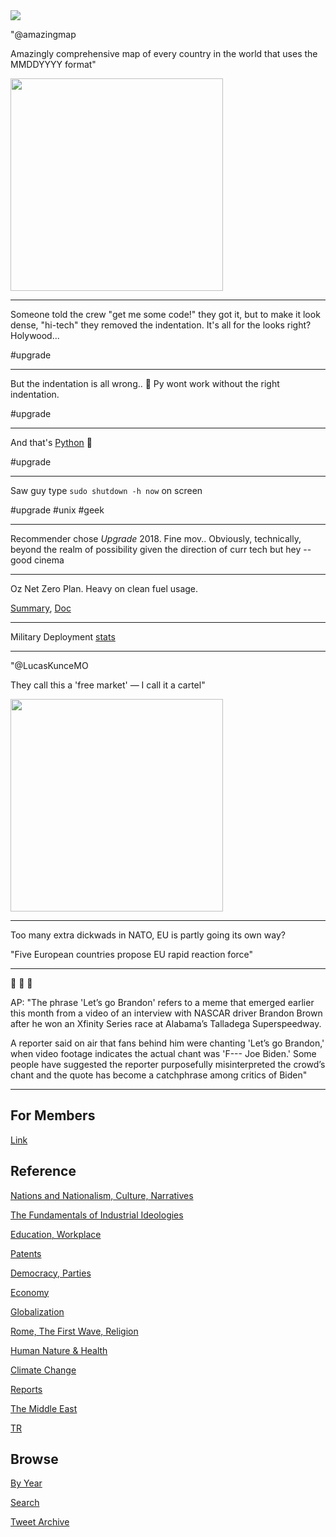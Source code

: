 <img src="https://drive.google.com/uc?export=view&id=1B2wf9R7AMH1d7Vw6e2mucLbIQ5NSjir7"/>

"@amazingmap

Amazingly comprehensive map of every country in the world that uses
the MMDDYYYY format"

<img width="340" src="https://pbs.twimg.com/media/FCedsRDWQAEoBFn?format=jpg&name=small"/>

---

Someone told the crew "get me some code!" they got it, but to make it
look dense, "hi-tech" they removed the indentation. It's all for the
looks right? Holywood...

\#upgrade

---

But the indentation is all wrong.. 🤣 Py wont work without the right
indentation.

\#upgrade

---

And that's [Python](https://pbs.twimg.com/media/FCYkRHfXsAguw2Y?format=jpg&name=small) 🐍

\#upgrade

---

Saw guy type `sudo shutdown -h now` on screen 

\#upgrade \#unix \#geek

---

Recommender chose *Upgrade* 2018. Fine mov.. Obviously, technically,
beyond the realm of possibility given the direction of curr tech but
hey -- good cinema

---

Oz Net Zero Plan. Heavy on clean fuel usage.

[Summary](https://www.industry.gov.au/sites/default/files/October%202021/document/the-plan-to-deliver-net-zero-the-australian-way.pdf),
[Doc](https://www.industry.gov.au/sites/default/files/October%202021/document/australias-long-term-emissions-reduction-plan.pdf)

---

Military Deployment [stats](2019/05/confstats.md#gdtroop)

---

"@LucasKunceMO

They call this a 'free market' — I call it a cartel"

<img width="340" src="https://pbs.twimg.com/media/FCZ0caPWQA4j1b1?format=png&name=small"/>

---

Too many extra dickwads in NATO, EU is partly going its own way?

"Five European countries propose EU rapid reaction force"

---

🤣 🤣 🤣 

AP: "The phrase 'Let’s go Brandon' refers to a meme that emerged
earlier this month from a video of an interview with NASCAR driver
Brandon Brown after he won an Xfinity Series race at Alabama’s
Talladega Superspeedway.

A reporter said on air that fans behind him were chanting 'Let’s go
Brandon,' when video footage indicates the actual chant was 'F--- Joe
Biden.' Some people have suggested the reporter purposefully
misinterpreted the crowd’s chant and the quote has become a
catchphrase among critics of Biden"

---

## For Members

[Link](https://thirdwave-members.herokuapp.com)

## Reference

[Nations and Nationalism, Culture, Narratives](/2013/02/nations-and-nationalism.md)

[The Fundamentals of Industrial Ideologies](/2011/04/fundamentals-of-industrial-ideologies.md)

[Education, Workplace](2017/09/education-workplace.md)

[Patents](/2018/09/patents.md)

[Democracy, Parties](/2016/11/democracy.md)

[Economy](/2018/05/economy.md)

[Globalization](/2018/09/globalization.md)

[Rome, The First Wave, Religion](/2017/12/rome.md)

[Human Nature & Health](/2020/07/human-nature.md)

[Climate Change](/2018/12/climate.md)

[Reports](/2019/05/reports.md)

[The Middle East](/2019/07/middleeast.md)

[TR](../tr)

## Browse

[By Year](years.md)

[Search](search.html)

[Tweet Archive](/tweets/README.md)



